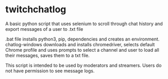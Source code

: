 # twitchchatlog
A basic python script that uses selenium to scroll through chat history and export messages of a user to .txt file

.bat file installs python3, pip, dependencies and creates an environment.
chatlog-windows downloads and installs chromedriver, selects default Chrome profile and uses prompts to select a channel and user to load all their messages, saves them to a txt file.

This script is intended to be used by moderators and streamers. Users do not have permission to see message logs.
